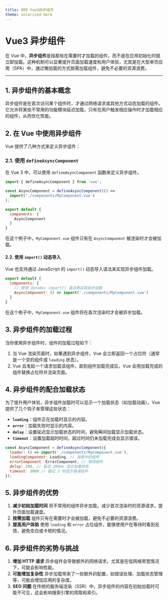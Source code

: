 ```yaml
---
title: 009 Vue3异步组件
theme: solarized-dark
---
```


# Vue3 异步组件

在 Vue 中，**异步组件**是指那些在需要时才加载的组件，而不是在应用初始化时就立即加载。这种机制可以显著提升页面加载速度和用户体验，尤其是在大型单页应用（SPA）中，通过懒加载的方式按需加载组件，避免不必要的资源浪费。

------

## **1. 异步组件的基本概念**

异步组件是在首次访问某个组件时，才通过网络请求或其他方式动态加载的组件。它允许将某些不常用的功能模块延迟加载，只有在用户触发相应操作时才加载相应的组件，从而优化性能。

## **2. 在 Vue 中使用异步组件**

Vue 提供了几种方式来定义异步组件：

### **2.1. 使用 `defineAsyncComponent`**

在 Vue 3 中，可以使用 `defineAsyncComponent` 函数来定义异步组件。

```js
import { defineAsyncComponent } from 'vue';

const AsyncComponent = defineAsyncComponent(() =>
  import('./components/MyComponent.vue')
);

export default {
  components: {
    AsyncComponent
  }
}
```

在这个例子中，`MyComponent.vue` 组件只有在 `AsyncComponent` 被渲染时才会被加载。

#### **2.2. 使用 `import()` 动态导入**

Vue 也支持通过 JavaScript 的 `import()` 动态导入语法来实现异步组件加载。

```js
export default {
  components: {
    // 使用 dynamic import() 语法来实现异步加载
    AsyncComponent: () => import('./components/MyComponent.vue')
  }
}
```

在这个例子中，`MyComponent.vue` 组件将在首次渲染时才会被异步加载。

## **3. 异步组件的加载过程**

当你使用异步组件时，组件的加载过程如下：

1. 当 Vue 渲染页面时，如果遇到异步组件，Vue 会立即返回一个占位符（通常是一个空的组件或 `loading` 状态）。
2. Vue 会发起一个请求加载该组件，直到组件加载完成后，Vue 会用加载完成的组件替换占位符并渲染页面。

## **4. 异步组件的配合加载状态**

为了提升用户体验，异步组件加载时可以显示一个加载状态（如加载动画）。Vue 提供了几个钩子来管理这些状态：

- **`loading`**：组件正在加载时显示的内容。
- **`error`**：加载失败时显示的内容。
- **`delay`**：设置延迟显示加载状态的时间，避免瞬间加载显示加载状态。
- **`timeout`**：设置加载超时时间，超过时间仍未加载完成会显示错误。

```js
const AsyncComponent = defineAsyncComponent({
  loader: () => import('./components/MyComponent.vue'),
  loadingComponent: Loading, // 加载中的组件
  errorComponent: ErrorComponent, // 错误组件
  delay: 200, // 延迟 200ms 显示加载状态
  timeout: 3000 // 超过 3 秒显示错误组件
});
```

## 5. 异步组件的优势

1. **减少初始加载时间**
   将不常用的组件异步加载，减少首次渲染时的资源请求，提升页面加载速度。
2. **按需加载**
   组件只有在需要时才会被加载，避免不必要的资源浪费。
3. **提高用户体验**
   使用 `loading` 和 `error` 占位组件，能够使用户在等待时看到反馈，避免空白或卡顿的情况。

## **6. 异步组件的劣势与挑战**

1. **增加 HTTP 请求**
   异步组件会导致额外的网络请求，尤其是在低网络带宽情况下，可能会影响性能。
2. **可能增加复杂性**
   异步加载带来了一些额外的配置，如错误处理、加载状态管理等，可能会增加应用的复杂度。
3. **SEO 问题**
   在传统的服务端渲染（SSR）中，异步组件的内容在初始加载时可能不可见，这会影响搜索引擎的爬取和索引。
